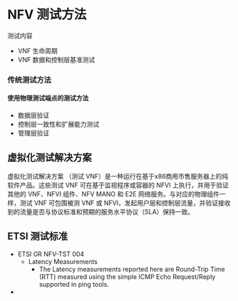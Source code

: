 # NFV 测试方法

测试内容

* VNF 生命周期
* VNF 数据和控制层基准测试

### 传统测试方法

#### 使用物理测试端点的测试方法

* 数据层验证
* 控制层一致性和扩展能力测试
* 管理层验证

## 虚拟化测试解决方案

虚拟化测试解决方案 （测试 VNF）是一种运行在基于x86商用市售服务器上的纯软件产品。这些测试 VNF 可在基于监视程序或容器的 NFVI 上执行，并用于验证其他的 VNF、NFVI 组件、NFV MANO 和 E2E 网络服务。与对应的物理组件一样，测试 VNF 可包围被测 VNF 或 NFVI，发起用户层和控制层流量，并验证接收到的流量是否与协议标准和预期的服务水平协议（SLA）保持一致。

## ETSI 测试标准

* ETSI GR NFV-TST 004
  * Latency Measurements
    * The Latency measurements reported here are Round-Trip Time (RTT) measured using the simple ICMP Echo Request/Reply supported in ping tools.
* 

